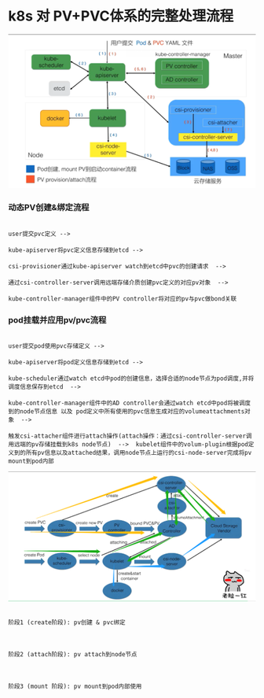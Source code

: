 # k8s 对 PV+PVC体系的完整处理流程 







![image-20210901012345365](https://github.com/ffzheng1222/k8sStudy/blob/master/png/image-20210901012345365.png)







### 动态PV创建&绑定流程



```

user提交pvc定义 --> 

kube-apiserver将pvc定义信息存储到etcd --> 

csi-provisioner通过kube-apiserver watch到etcd中pvc的创建请求  -->  

通过csi-controller-server调用远端存储介质创建pvc定义的对应pv对象  -->  

kube-controller-manager组件中的PV controller将对应的pv与pvc做bond关联

```



### pod挂载并应用pv/pvc流程



```

user提交pod使用pvc存储定义 --> 

kube-apiserver将pod定义信息存储到etcd --> 

kube-scheduler通过watch etcd中pod的创建信息，选择合适的node节点为pod调度,并将调度信息保存到etcd  -->  

kube-controller-manager组件中的AD controller会通过watch etcd中pod将被调度到的node节点信息 以及 pod定义中所有使用的pvc信息生成对应的volumeattachments对象  -->  

触发csi-attacher组件进行attach操作(attach操作：通过csi-controller-server调用远端的pv存储挂载到k8s node节点)  -->  kubelet组件中的volum-plugin根据pod定义到的所有pv信息以及attached结果，调用node节点上运行的csi-node-server完成将pv mount到pod内部

```















![image-20210901021349783](https://github.com/ffzheng1222/k8sStudy/blob/master/png/image-20210901021349783.png)



```

阶段1 (create阶段): pv创建 & pvc绑定



阶段2 (attach阶段): pv attach到node节点



阶段3 (mount 阶段): pv mount到pod内部使用

```







